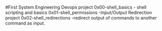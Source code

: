 #First System Engineering Devops project
0x00-shell_basics - shell scripting and basics 
0x01-shell_permissions -Input/Output Redirection project
0x02-shell_redirections -redirect output of commands to another command as input.
